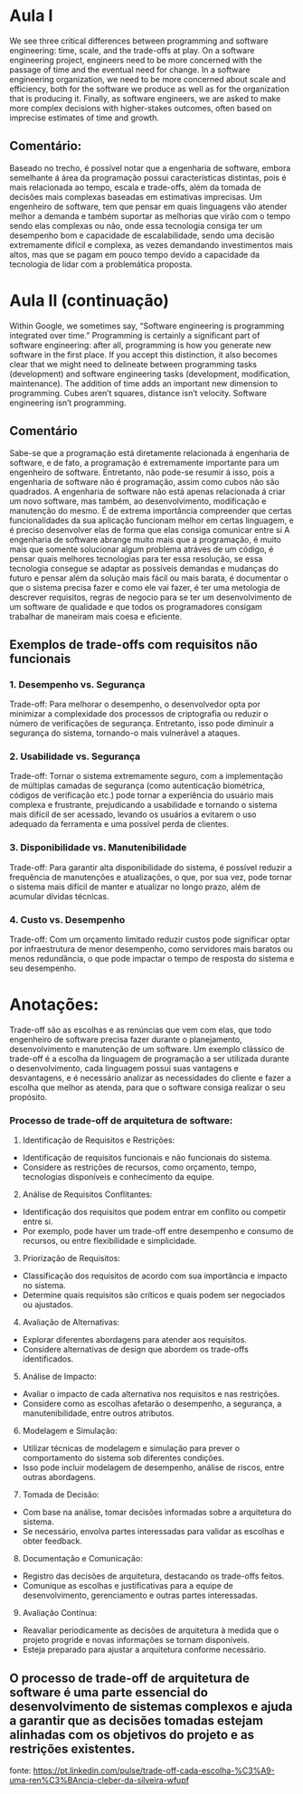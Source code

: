 # Aula I
We see three critical differences between programming and software engineering: time, scale, and the trade-offs at play. On a software engineering project, engineers need to be more concerned with the passage of time and the eventual need for change. 
In a software engineering organization, we need to be more concerned about scale and efficiency, both for the software we produce as well as for the organization that is producing it. 
Finally, as software engineers, we are asked to make more complex decisions with higher-stakes outcomes, often based on imprecise estimates of time and growth.

## Comentário:
Baseado no trecho, é possível notar que a engenharia de software, embora semelhante á área da programação possui características distintas, pois é mais relacionada ao tempo, escala e trade-offs, além da tomada de decisões mais complexas baseadas em estimativas imprecisas.
Um engenheiro de software, tem que pensar em quais linguagens vão atender melhor a demanda e também suportar as melhorias que virão com o tempo sendo elas complexas ou não, onde essa tecnologia consiga ter um desempenho bom e capacidade de escalabilidade, sendo uma decisão extremamente difícil e complexa, as vezes demandando investimentos mais altos, mas que se pagam em pouco tempo devido a capacidade da tecnologia de lidar com a problemática proposta.

# Aula II (continuação)
Within Google, we sometimes say, “Software engineering is programming integrated over time.” Programming is certainly a significant part of software engineering: after all, programming is how you generate new software in the first place. If you accept this distinction, it also becomes clear that we might need to delineate between programming tasks (development) and software engineering tasks (development, modification, maintenance). 
The addition of time adds an important new dimension to programming. Cubes aren’t squares, distance isn’t velocity. Software engineering isn’t programming.

## Comentário 
Sabe-se que a programação está diretamente relacionada á engenharia de software, e de fato, a programação é extremamente importante para um engenheiro de software. 
Entretanto, não pode-se resumir á isso, pois a engenharia de software não é programação, assim como cubos não são quadrados. 
A engenharia de software não está apenas relacionada á criar um novo software, mas também, ao desenvolvimento, modificação e manutenção do mesmo. 
É de extrema importância compreender que certas funcionalidades da sua aplicação funcionam melhor em certas linguagem, e  é preciso desenvolver elas de forma que elas consiga comunicar entre si
A engenharia de software abrange muito mais que a programação, é muito mais que somente solucionar algum problema atráves de um código, é pensar quais melhores tecnologias para ter essa resolução, se essa tecnologia consegue se adaptar as possíveis demandas e mudanças do futuro e pensar além da solução mais fácil ou mais barata, é documentar o que o sistema precisa fazer e como ele vai fazer, é ter uma metologia de descrever requisitos, regras de negocio para se ter um desenvolvimento de um software de qualidade e que todos os programadores consigam trabalhar de maneiram mais coesa e eficiente.

## Exemplos de trade-offs com requisitos não funcionais
### 1. Desempenho vs. Segurança
Trade-off: Para melhorar o desempenho, o desenvolvedor opta por minimizar a complexidade dos processos de criptografia ou reduzir o número de verificações de segurança.
Entretanto, isso pode diminuir a segurança do sistema, tornando-o mais vulnerável a ataques.

### 2. Usabilidade vs. Segurança
Trade-off: Tornar o sistema extremamente seguro, com a implementação de múltiplas camadas de segurança (como autenticação biométrica, códigos de verificação etc.) pode tornar a experiência do usuário mais complexa e frustrante, prejudicando a usabilidade e tornando o sistema mais difícil de ser acessado, levando os usuários a evitarem o uso adequado da ferramenta e uma possível perda de clientes. 

### 3. Disponibilidade vs. Manutenibilidade
Trade-off: Para garantir alta disponibilidade do sistema, é possível reduzir a frequência de manutenções e atualizações, o que, por sua vez, pode tornar o sistema mais difícil de manter e atualizar no longo prazo, além de acumular dívidas técnicas.

###  4. Custo vs. Desempenho
Trade-off: Com um orçamento limitado reduzir custos pode significar optar por infraestrutura de menor desempenho, como servidores mais baratos ou menos redundância, o que pode impactar o tempo de resposta do sistema e seu desempenho.

##
# Anotações:
Trade-off são as escolhas e as renúncias que vem com elas, que todo engenheiro de software precisa fazer durante o planejamento, desenvolvimento e manutenção de um software. Um exemplo clássico de trade-off é a escolha da linguagem de programação a ser utilizada durante o desenvolvimento, cada linguagem possui suas vantagens e desvantagens, e é necessário analizar as necessidades do cliente e fazer a escolha que melhor as atenda, para que o software consiga realizar o seu propósito.

### Processo de trade-off de arquitetura de software:
1. Identificação de Requisitos e Restrições:
- Identificação de requisitos funcionais e não funcionais do sistema.
- Considere as restrições de recursos, como orçamento, tempo, tecnologias disponíveis e conhecimento da equipe.

2. Análise de Requisitos Conflitantes:
- Identificação dos requisitos que podem entrar em conflito ou competir entre si.
- Por exemplo, pode haver um trade-off entre desempenho e consumo de recursos, ou entre flexibilidade e simplicidade.

3. Priorização de Requisitos:
- Classificação dos requisitos de acordo com sua importância e impacto no sistema.
- Determine quais requisitos são críticos e quais podem ser negociados ou ajustados.

4. Avaliação de Alternativas:
- Explorar diferentes abordagens para atender aos requisitos.
- Considere alternativas de design que abordem os trade-offs identificados.

5. Análise de Impacto:
- Avaliar o impacto de cada alternativa nos requisitos e nas restrições.
- Considere como as escolhas afetarão o desempenho, a segurança, a manutenibilidade, entre outros atributos.

6. Modelagem e Simulação:
- Utilizar técnicas de modelagem e simulação para prever o comportamento do sistema sob diferentes condições.
- Isso pode incluir modelagem de desempenho, análise de riscos, entre outras abordagens.

7. Tomada de Decisão:
- Com base na análise, tomar decisões informadas sobre a arquitetura do sistema.
- Se necessário, envolva partes interessadas para validar as escolhas e obter feedback.

8. Documentação e Comunicação:
- Registro das decisões de arquitetura, destacando os trade-offs feitos.
- Comunique as escolhas e justificativas para a equipe de desenvolvimento, gerenciamento e outras partes interessadas.

9. Avaliação Contínua:
- Reavaliar periodicamente as decisões de arquitetura à medida que o projeto progride e novas informações se tornam disponíveis.
- Esteja preparado para ajustar a arquitetura conforme necessário.

## O processo de trade-off de arquitetura de software é uma parte essencial do desenvolvimento de sistemas complexos e ajuda a garantir que as decisões tomadas estejam alinhadas com os objetivos do projeto e as restrições existentes.
fonte: https://pt.linkedin.com/pulse/trade-off-cada-escolha-%C3%A9-uma-ren%C3%BAncia-cleber-da-silveira-wfupf

